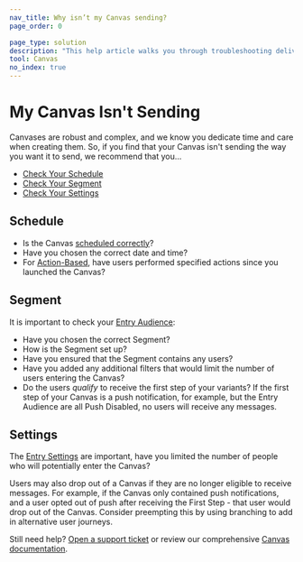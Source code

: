 ```yaml
---
nav_title: Why isn’t my Canvas sending?
page_order: 0

page_type: solution
description: "This help article walks you through troubleshooting delivery issues with your Canvas."
tool: Canvas
no_index: true
---
```


# My Canvas Isn't Sending

Canvases are robust and complex, and we know you dedicate time and care when creating them. So, if you find that your Canvas isn't sending the way you want it to send, we recommend that you...

* [Check Your Schedule](#schedule)
* [Check Your Segment](#segment)
* [Check Your Settings](#settings)


## Schedule

* Is the Canvas [scheduled correctly]({{site.baseurl}}/user_guide/engagement_tools/canvas/create_a_canvas/create_a_canvas/#scheduled-delivery)?
* Have you chosen the correct date and time?
* For [Action-Based]({{site.baseurl}}/user_guide/engagement_tools/canvas/create_a_canvas/create_a_canvas/#action-based-delivery), have users performed specified actions since you launched the Canvas?

## Segment

It is important to check your [Entry Audience]({{site.baseurl}}/user_guide/engagement_tools/canvas/create_a_canvas/create_a_canvas/#set-your-target-entry-audience):
* Have you chosen the correct Segment?
* How is the Segment set up?
* Have you ensured that the Segment contains any users?
* Have you added any additional filters that would limit the number of users entering the Canvas?
* Do the users _qualify_ to receive the first step of your variants? If the first step of your Canvas is a push notification, for example, but the Entry Audience are all Push Disabled, no users will receive any messages.

## Settings

The [Entry Settings]({{site.baseurl}}/user_guide/engagement_tools/canvas/create_a_canvas/create_a_canvas/#step-2-use-the-entry-wizard-to-set-up-your-canvas) are important, have you limited the number of people who will potentially enter the Canvas?

Users may also drop out of a Canvas if they are no longer eligible to receive messages. For example, if the Canvas only contained push notifications, and a user opted out of push after receiving the First Step - that user would drop out of the Canvas. Consider preempting this by using branching to add in alternative user journeys.


Still need help? [Open a support ticket]({{site.baseurl}}/support_contact/) or review our comprehensive [Canvas documentation]({{site.baseurl}}/user_guide/engagement_tools/canvas/create_a_canvas/create_a_canvas/).
